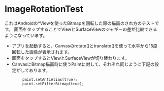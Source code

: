 # ImageRotationTest

これはAndroidの*Viewを使ったBitmapを回転した際の描画のされ方のテストです。
画面をタップすることでViewとSurfaceViewのジャギーの差が比較できるようになっています。

+ アプリを起動すると、Canvasのrotate()とtranslate()を使って水平から15度回転した画像が表示されます。
+ 画面をタップするとViewとSurfaceViewが切り替わります。
+ CanvasにBitmap描画時に使うPaintに対して、それぞれ同じように下記の設定がしてあります。
```
        paint.setAntiAlias(true);
        paint.setFilterBitmap(true);
```

